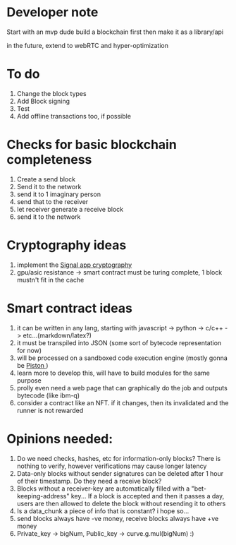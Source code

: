 # Developer note

Start with an mvp dude
build a blockchain first
then make it as a library/api

in the future, extend to webRTC and hyper-optimization

# To do

<ol>
    <li> Change the block types
    <li> Add Block signing
    <li> Test
    <li> Add offline transactions too, if possible
</ol>

# Checks for basic blockchain completeness

1. Create a send block
2. Send it to the network
3. send it to 1 imaginary person
4. send that to the receiver
5. let receiver generate a receive block
6. send it to the network

# Cryptography ideas

1. implement the <a href ="https://github.com/signalapp/libsignal-protocol-javascript"> Signal app cryptography </a>
2. gpu/asic resistance -> smart contract must be turing complete, 1 block mustn't fit in the cache

# Smart contract ideas

1. it can be written in any lang, starting with javascript -> python -> c/c++ -> etc...(markdown/latex?)
2. it must be transpiled into JSON (some sort of bytecode representation for now)
3. will be processed on a sandboxed code execution engine (mostly gonna be <a href="https://www.github.com/engineer-man/piston"> Piston </a>)
4. learn more to develop this, will have to build modules for the same purpose
5. prolly even need a web page that can graphically do the job and outputs bytecode (like ibm-q)
6. consider a contract like an NFT. if it changes, then its invalidated and the runner is not rewarded

# Opinions needed:

1. Do we need checks, hashes, etc for information-only blocks? There is nothing to verify, however verifications may cause longer latency
2. Data-only blocks without sender signatures can be deleted after 1 hour of their timestamp. Do they need a receive block?
3. Blocks without a receiver-key are automatically filled with a "bet-keeping-address" key...
   If a block is accepted and then it passes a day, users are then allowed to delete
   the block without resending it to others
4. Is a data_chunk a piece of info that is constant? i hope so...
5. send blocks always have -ve money, receive blocks always have +ve money
6. Private_key -> bigNum, Public_key -> curve.g.mul(bigNum) :)
